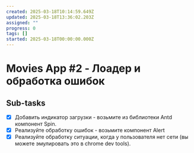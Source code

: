 ```yaml
---
created: 2025-03-18T10:14:59.649Z
updated: 2025-03-18T13:36:02.203Z
assigned: ""
progress: 0
tags: []
started: 2025-03-18T00:00:00.000Z
---
```


# Movies App #2 - Лоадер и обработка ошибок

## Sub-tasks

- [x] Добавить индикатор загрузки - возьмите из библиотеки Antd компонент Spin.
- [x] Реализуйте обработку ошибок - возьмите компонент Alert
- [x] Реализуйте обработку ситуации, когда у пользователя нет сети (вы можете эмулировать это в chrome dev tools).

